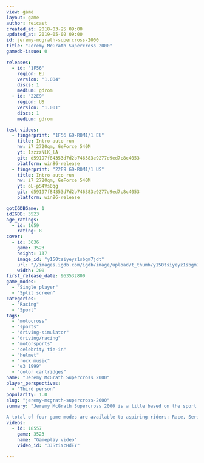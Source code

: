 ```yaml
---
view: game
layout: game
author: reicast
created_at: 2018-03-25 09:00
updated_at: 2019-05-02 09:00
id: jeremy-mcgrath-supercross-2000
title: "Jeremy McGrath Supercross 2000"
gamedb-issue: 0

releases:
  - id: "1F56"
    region: EU
    version: "1.004"
    discs: 1
    medium: gdrom
  - id: "22E9"
    region: US
    version: "1.001"
    discs: 1
    medium: gdrom

test-videos:
  - fingerprint: "1F56 GD-ROM1/1 EU"
    title: Intro auto run
    hw: i7 2720qm, GeForce 540M
    yt: 1zzzzNLK_lA
    git: d59197f84353d7d2b746383e9277d9ed7c8c4053
    platform: win86-release
  - fingerprint: "22E9 GD-ROM1/1 US"
    title: Intro auto run
    hw: i7 2720qm, GeForce 540M
    yt: oL-pS4Vs0qg
    git: d59197f84353d7d2b746383e9277d9ed7c8c4053
    platform: win86-release

gotIGDBGame: 1
idIGDB: 3523
age_ratings:
  - id: 1659
    rating: 8
cover:
  - id: 3636
    game: 3523
    height: 137
    image_id: "y150tsiyeyz1sbgm7jdt"
    url: "//images.igdb.com/igdb/image/upload/t_thumb/y150tsiyeyz1sbgm7jdt.jpg"
    width: 200
first_release_date: 963532800
game_modes:
  - "Single player"
  - "Split screen"
categories:
  - "Racing"
  - "Sport"
tags:
  - "motocross"
  - "sports"
  - "driving-simulator"
  - "driving/racing"
  - "motorsports"
  - "celebrity tie-in"
  - "helmet"
  - "rock music"
  - "e3 1999"
  - "color cartridges"
name: "Jeremy McGrath Supercross 2000"
player_perspectives:
  - "Third person"
popularity: 1.0
slug: "jeremy-mcgrath-supercross-2000"
summary: "Jeremy McGrath Supercross 2000 is a title based on the sport of motocross racing, where players can compete indoors, outdoors, in tournaments or in a series of freestyle challenges. The game is played from a perspective behind the bike as you strive to place first while negotiating the various hills and turns that characterize the dirt-filled tracks. 
 
A total of four game modes are available to aspiring riders: Race, Series Mode, Time Trial and Freestyle. Race is a contest to see who is the fastest driver on your choice of tracks; after the race is over, you can choose another track and rider or move on to another mode. Series Mode is the heart of the game, where you'll be able to embark on an Indoor SuperCross, Outdoor Nationals, Combined event or your own Custom series."
videos:
  - id: 18557
    game: 3523
    name: "Gameplay video"
    video_id: "3JStiYcHdEY"

---
```


